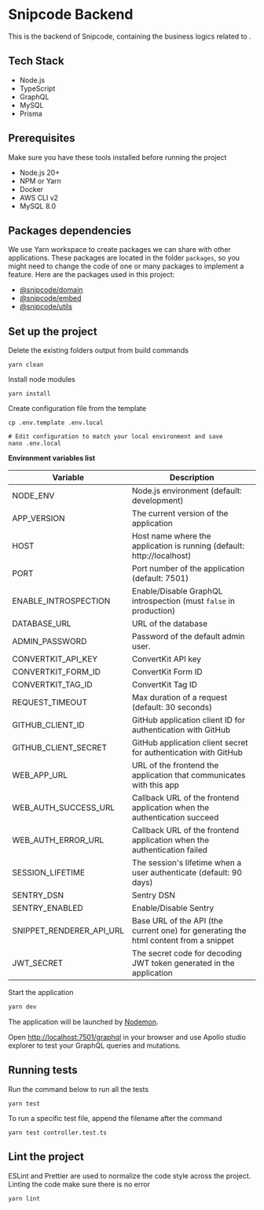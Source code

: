 # Snipcode Backend

This is the backend of Snipcode, containing the business logics related to  . 

## Tech Stack
* Node.js
* TypeScript
* GraphQL
* MySQL
* Prisma

## Prerequisites
Make sure you have these tools installed before running the project
* Node.js 20+
* NPM or Yarn
* Docker
* AWS CLI v2
* MySQL 8.0

## Packages dependencies
We use Yarn workspace to create packages we can share with other applications.
These packages are located in the folder `packages`, so you might need to change the code of one or many packages to implement a feature.
Here are the packages used in this project:

* [@snipcode/domain](../../packages/domain)
* [@snipcode/embed](../../packages/embed)
* [@snipcode/utils](../../packages/utils)

## Set up the project
Delete the existing folders output from build commands
```shell
yarn clean
```
Install node modules
````shell
yarn install
````
Create configuration file from the template
```shell
cp .env.template .env.local

# Edit configuration to match your local environment and save
nano .env.local
```

**Environment variables list**

| Variable                 | Description                                                                          |
|--------------------------|--------------------------------------------------------------------------------------|
| NODE_ENV                 | Node.js environment (default: development)                                           |
| APP_VERSION              | The current version of the application                                               |
| HOST                     | Host name where the application is running (default: http://localhost)               |
| PORT                     | Port number of the application (default: 7501)                                       |
| ENABLE_INTROSPECTION     | Enable/Disable GraphQL introspection (must `false` in production)                    |
| DATABASE_URL             | URL of the database                                                                  |
| ADMIN_PASSWORD           | Password of the default admin user.                                                  |
| CONVERTKIT_API_KEY       | ConvertKit API key                                                                   |
| CONVERTKIT_FORM_ID       | ConvertKit Form ID                                                                   |
| CONVERTKIT_TAG_ID        | ConvertKit Tag ID                                                                    |
| REQUEST_TIMEOUT          | Max duration of a request (default: 30 seconds)                                      |
| GITHUB_CLIENT_ID         | GitHub application client ID for authentication with GitHub                          |
| GITHUB_CLIENT_SECRET     | GitHub application client secret for authentication with GitHub                      |
| WEB_APP_URL              | URL of the frontend the application that communicates with this app                  |
| WEB_AUTH_SUCCESS_URL     | Callback URL of the frontend application when the authentication succeed             |
| WEB_AUTH_ERROR_URL       | Callback URL of the frontend application when the authentication failed              |
| SESSION_LIFETIME         | The session's lifetime when a user authenticate (default: 90 days)                   |
| SENTRY_DSN               | Sentry DSN                                                                           |
| SENTRY_ENABLED           | Enable/Disable Sentry                                                                |
| SNIPPET_RENDERER_API_URL | Base URL of the API (the current one) for generating the html content from a snippet |
| JWT_SECRET               | The secret code for decoding JWT token generated in the application                  |

Start the application
```bash
yarn dev
```
The application will be launched by [Nodemon](https://nodemon.com).

Open [http://localhost:7501/graphql](http://localhost:7501/graphql) in your browser and use Apollo studio explorer to test your GraphQL queries and mutations.

## Running tests
Run the command below to run all the tests
```shell
yarn test
```
To run a specific test file, append the filename after the command
```shell
yarn test controller.test.ts
```

## Lint the project
ESLint and Prettier are used to normalize the code style across the project. 
Linting the code make sure there is no error
```shell
yarn lint
```
